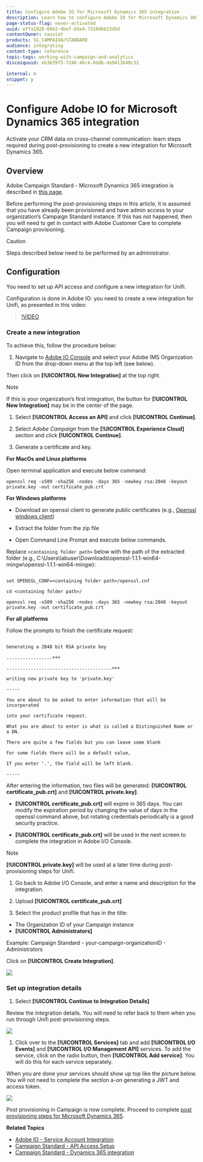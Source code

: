 ```yaml
---
title: Configure Adobe IO for Microsoft Dynamics 365 integration
description: Learn how to configure Adobe IO for Microsoft Dynamics 365 integration.
page-status-flag: never-activated
uuid: effa1028-66b2-4bef-b5e4-7319dbb23d5d
contentOwner: sauviat
products: SG_CAMPAIGN/STANDARD
audience: integrating
content-type: reference
topic-tags: working-with-campaign-and-analytics
discoiquuid: eb3639f5-7246-46c4-8ddb-da9413b40c32

internal: n
snippet: y
---
```


# Configure Adobe IO for Microsoft Dynamics 365 integration

Activate your CRM data on cross-channel communication: learn steps required during post-provisioning to create a new integration for Microsoft Dynamics 365.

## Overview

Adobe Campaign Standard - Microsoft Dynamics 365 integration is described in [this page](https://helpx.adobe.com/campaign/kb/acs-ms-dynamics.html).

Before performing the post-provisioning steps in this article, it is assumed that you have already been provisioned and have admin access to your organization’s Campaign Standard instance.  If this has not happened, then you will need to get in contact with Adobe Customer Care to complete Campaign provisioning.

>[!CAUTION]
>
>Steps described below need to be performed by an administrator.

## Configuration

You need to set up API access and configure a new integration for Unifi. 

Configuration is done in Adobe IO: you need to create a new integration for Unifi, as presented in this video:

>[!VIDEO](https://video.tv.adobe.com/v/27308)

### Create a new integration

To achieve this, follow the procedure below:

1. Navigate to [Adobe IO Console](https://console.adobe.io/home) and select your Adobe IMS Organization ID from the drop-down menu at the top left (see below).

Then click on **[!UICONTROL New Integration]** at the top right. 

>[!NOTE]
>
>If this is your organization’s first integration, the button for **[!UICONTROL New Integration]** may be in the center of the page.

1. Select **[!UICONTROL Access an API]** and click **[!UICONTROL Continue]**.

1. Select _Adobe Campaign_ from the **[!UICONTROL Experience Cloud]** section and click **[!UICONTROL Continue]**.

1. Generate a certificate and key.

**For MacOs and Linux platforms**

Open terminal application and execute below command:

```
openssl req -x509 -sha256 -nodes -days 365 -newkey rsa:2048 -keyout private.key -out certificate_pub.crt
```

**For Windows platforms**

* Download an openssl client to generate public certificates (e.g., [Openssl windows client](###))

* Extract the folder from the zip file

* Open Command Line Prompt and execute below commands. 

Replace `<containing folder path>` below with the path of the extracted folder (e.g., C:\Users\labuser\Downloads\openssl-1.1.1-win64-mingw\openssl-1.1.1-win64-mingw): 

```

set OPENSSL_CONF=<containing folder path>/openssl.cnf
 
cd <containing folder path>/
 
openssl req -x509 -sha256 -nodes -days 365 -newkey rsa:2048 -keyout private.key -out certificate_pub.crt

```

**For all platforms**

Follow the prompts to finish the certificate request:

```

Generating a 2048 bit RSA private key
 
.................+++
 
.......................................+++
 
writing new private key to 'private.key'
 
-----
 
You are about to be asked to enter information that will be incorporated
 
into your certificate request.
 
What you are about to enter is what is called a Distinguished Name or a DN.
 
There are quite a few fields but you can leave some blank
 
For some fields there will be a default value,
 
If you enter '.', the field will be left blank.
 
-----

```

After entering the information, two files will be generated: **[!UICONTROL certificate_pub.crt]** and **[!UICONTROL private.key]**.

* **[!UICONTROL certificate_pub.crt]** will expire in 365 days. You can modify the expiration period by changing the value of days in the openssl command above, but rotating credentials periodically is a good security practice.

* **[!UICONTROL certificate_pub.crt]** will be used in the next screen to complete the integration in Adobe I/O Console.

>[!NOTE]
>
> **[!UICONTROL private.key]** will be used at a later time during post-provisioning steps for Unifi.

1. Go back to Adobe I/O Console, and enter a name and description for the integration. 

1. Upload **[!UICONTROL certificate_pub.crt]**

1. Select the product profile that has in the title:

* The Organization ID of your Campaign instance
* **[!UICONTROL Administrators]** 

Example:  Campaign Standard - your-campaign-organizationID - Administrators 

Click on **[!UICONTROL Create Integration]**.

![](assets/MSdynACSIntegration-4B.png)

### Set up integration details

1. Select **[!UICONTROL Continue to Integration Details]**

Review the integration details.  You will need to refer back to them when you run through Unifi post-provisioning steps.

![](assets/MSdynACSIntegration-5.png)

1. Click over to the **[!UICONTROL Services]** tab and add **[!UICONTROL I/O Events]** and **[!UICONTROL I/O Management API]** services.  To add the service, click on the radio button, then **[!UICONTROL Add service]**.  You will do this for each service separately.

When you are done your services should show up top like the picture below. You will not need to complete the section a-on generating a JWT and access token. 

![](assets/MSdynACSIntegration-6.png)

Post provisioning in Campaign is now complete.  Proceed to complete [post provisioning steps for Microsoft Dynamics 365](https://helpx.adobe.com/campaign/kb/ms-dynamics-integration.html).

**Related Topics** 

* [Adobe IO - Service Account Integration](https://www.adobe.io/authentication/auth-methods.html#!AdobeDocs/adobeio-auth/master/AuthenticationOverview/ServiceAccountIntegration.md)
* [Campaign Standard - API Access Setup](https://docs.campaign.adobe.com/doc/standard/en/api/ACS_API.html#setting-up-api-access)
* [Campaign Standard - Dynamics 365 integration](https://helpx.adobe.com/campaign/kb/acs-ms-dynamics.htmlCam)